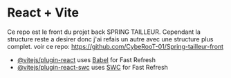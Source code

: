# React + Vite
Ce repo est le front du projet back SPRING TAILLEUR. Cependant la structure reste a desirer donc j'ai refais un autre avec une structure plus complet. voir ce repo: https://github.com/CybeRooT-01/Spring-tailleur-front

- [@vitejs/plugin-react](https://github.com/vitejs/vite-plugin-react/blob/main/packages/plugin-react/README.md) uses [Babel](https://babeljs.io/) for Fast Refresh
- [@vitejs/plugin-react-swc](https://github.com/vitejs/vite-plugin-react-swc) uses [SWC](https://swc.rs/) for Fast Refresh
